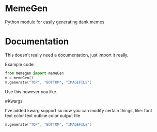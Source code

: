# MemeGen
Python module for easily generating dank memes

# Documentation
This doesn't really need a documentation, just import it really.

Example code:

```python
from memegen import memeGen
m = memeGen()
m.generate("TOP", "BOTTOM", "IMAGEFILE")
```

Use this however you like.

#Kwargs

I've added kwarg support so now you can modify certain things, like:
font
text color
text outline color
output file

```python
m.generate("TOP", "BOTTOM", "IMAGEFILE")
```
